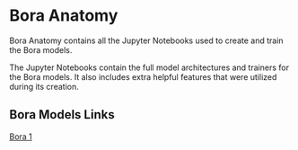 # Bora Anatomy

Bora Anatomy contains all the Jupyter Notebooks used to create and train the Bora models.

The Jupyter Notebooks contain the full model architectures and trainers for the Bora models. It also includes extra helpful features that were utilized during its creation.

## Bora Models Links
[Bora 1](https://huggingface.co/brandonbaek/Bora-1)
